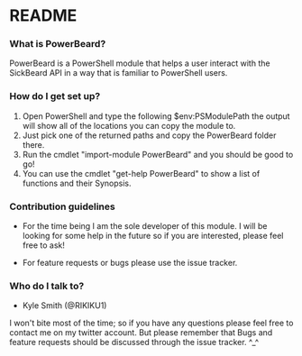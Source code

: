 # README #

### What is PowerBeard? ###
PowerBeard is a PowerShell module that helps a user interact with the SickBeard API
in a way that is familiar to PowerShell users.

### How do I get set up? ###

1. Open PowerShell and type the following $env:PSModulePath
the output will show all of the locations you can copy the module to. 
2. Just pick one of the returned paths and copy the PowerBeard folder there.
3. Run the cmdlet "import-module PowerBeard"  and you should be good to go!
4. You can use the cmdlet "get-help PowerBeard" to show a list of functions and their Synopsis.

### Contribution guidelines ###

* For the time being I am the sole developer of this module. I will be looking for some help in the future so if you are interested, please feel free to ask!

* For feature requests or bugs please use the issue tracker. 

### Who do I talk to? ###

* Kyle Smith (@RIKIKU1)

I won't bite most of the time; so if you have any questions please feel free to contact me on my twitter account. But please remember that Bugs and feature requests should be discussed through the issue tracker. ^_^